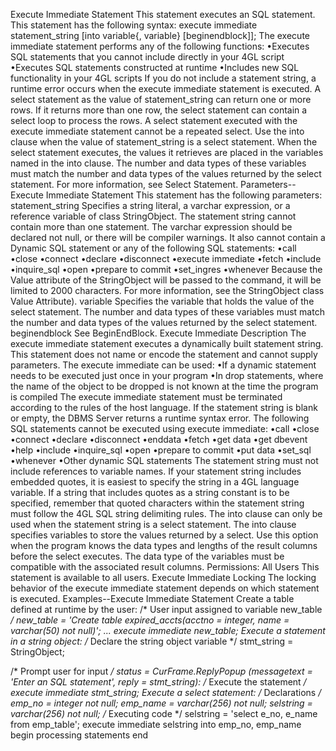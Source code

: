 Execute Immediate Statement
This statement executes an SQL statement.
This statement has the following syntax:
execute immediate statement_string
          [into variable{, variable}
          [beginendblock]];
The execute immediate statement performs any of the following functions:
•Executes SQL statements that you cannot include directly in your 4GL script
•Executes SQL statements constructed at runtime
•Includes new SQL functionality in your 4GL scripts
If you do not include a statement string, a runtime error occurs when the execute immediate statement is executed.
A select statement as the value of statement_string can return one or more rows. If it returns more than one row, the select statement can contain a select loop to process the rows. A select statement executed with the execute immediate statement cannot be a repeated select.
Use the into clause when the value of statement_string is a select statement. When the select statement executes, the values it retrieves are placed in the variables named in the into clause. The number and data types of these variables must match the number and data types of the values returned by the select statement. For more information, see Select Statement.
Parameters--Execute Immediate Statement
This statement has the following parameters:
statement_string
Specifies a string literal, a varchar expression, or a reference variable of class StringObject. The statement string cannot contain more than one statement. The varchar expression should be declared not null, or there will be compiler warnings.
It also cannot contain a Dynamic SQL statement or any of the following SQL statements:
•call
•close
•connect
•declare
•disconnect
•execute immediate
•fetch
•include
•inquire_sql
•open
•prepare to commit
•set_ingres
•whenever
Because the Value attribute of the StringObject will be passed to the command, it will be limited to 2000 characters. For more information, see the StringObject class Value Attribute).
variable
Specifies the variable that holds the value of the select statement. The number and data types of these variables must match the number and data types of the values returned by the select statement.
beginendblock
See BeginEndBlock.
Execute Immediate Description
The execute immediate statement executes a dynamically built statement string. This statement does not name or encode the statement and cannot supply parameters.
The execute immediate can be used:
•If a dynamic statement needs to be executed just once in your program
•In drop statements, where the name of the object to be dropped is not known at the time the program is compiled
The execute immediate statement must be terminated according to the rules of the host language. If the statement string is blank or empty, the DBMS Server returns a runtime syntax error.
The following SQL statements cannot be executed using execute immediate:
•call
•close
•connect
•declare
•disconnect
•enddata
•fetch
•get data
•get dbevent
•help
•include
•inquire_sql
•open
•prepare to commit
•put data
•set_sql
•whenever
•Other dynamic SQL statements
The statement string must not include references to variable names. If your statement string includes embedded quotes, it is easiest to specify the string in a 4GL language variable. If a string that includes quotes as a string constant is to be specified, remember that quoted characters within the statement string must follow the 4GL SQL string delimiting rules.
The into clause can only be used when the statement string is a select statement. The into clause specifies variables to store the values returned by a select. Use this option when the program knows the data types and lengths of the result columns before the select executes. The data type of the variables must be compatible with the associated result columns.
Permissions: All Users
This statement is available to all users.
Execute Immediate Locking
The locking behavior of the execute immediate statement depends on which statement is executed.
Examples--Execute Immediate Statement
Create a table defined at runtime by the user:
/* User input assigned to variable new_table */
new_table = 'Create table expired_accts(acctno =
          integer, name = varchar(50) not null)';
...
execute immediate new_table;
Execute a statement in a string object:
/* Declare the string object variable */
stmt_string = StringObject;

/* Prompt user for input */
status = CurFrame.ReplyPopup
          (messagetext = 'Enter an SQL statement',
                    reply = stmt_string):
/* Execute the statement */
execute immediate stmt_string;
Execute a select statement:
/* Declarations */
emp_no = integer not null;
emp_name = varchar(256) not null;
selstring = varchar(256) not null;
/* Executing code */
selstring = 'select e_no, e_name from emp_table';
execute immediate selstring into emp_no, emp_name
begin
     processing statements
end
